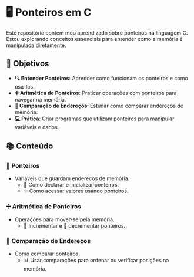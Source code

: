 # 🖥️ Ponteiros em C

Este repositório contém meu aprendizado sobre ponteiros na linguagem C. Estou explorando conceitos essenciais para entender como a memória é manipulada diretamente.

## 🎯 Objetivos

- **🔍 Entender Ponteiros**: Aprender como funcionam os ponteiros e como usá-los.
- **➕ Aritmética de Ponteiros**: Praticar operações com ponteiros para navegar na memória.
- **🔄 Comparação de Endereços**: Estudar como comparar endereços de memória.
- **💻 Prática**: Criar programas que utilizam ponteiros para manipular variáveis e dados.

## 📚 Conteúdo

### 🧭 Ponteiros

- Variáveis que guardam endereços de memória.
    - 📌 Como declarar e inicializar ponteiros.
    - ✨ Como acessar valores usando ponteiros.

### ➗ Aritmética de Ponteiros

- Operações para mover-se pela memória.
    - 🔼 Incrementar e 🔽 decrementar ponteiros.

### 📏 Comparação de Endereços

- Como comparar ponteiros.
    - 📊 Usar comparações para ordenar ou verificar posições na memória.
